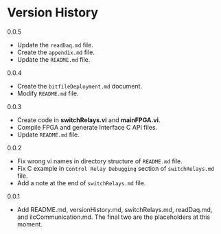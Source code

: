 # Version History

0.0.5

- Update the `readDaq.md` file.
- Create the `appendix.md` file.
- Update the `README.md` file.

0.0.4

- Create the `bitfileDeployment.md` document.
- Modify `README.md` file.

0.0.3

- Create code in **switchRelays.vi** and **mainFPGA.vi**.
- Compile FPGA and generate Interface C API files.
- Update `README.md` file.

0.0.2

- Fix wrong vi names in directory structure of `README.md` file.
- Fix C example in `Control Relay Debugging` section of `switchRelays.md` file.
- Add a note at the end of `switchRelays.md` file.

0.0.1

- Add README.md, versionHistory.md, switchRelays.md, readDaq.md, and ilcCommunication.md.
The final two are the placeholders at this moment.
